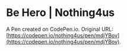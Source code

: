 # Be Hero | Nothing4us

A Pen created on CodePen.io. Original URL: [https://codepen.io/nothing4us/pen/mdjYBov](https://codepen.io/nothing4us/pen/mdjYBov).

